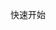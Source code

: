 <!--
 * @Author: LiZhiWei
 * @Date: 2024-07-01 11:37:27
 * @LastEditors: LiZhiWei
 * @LastEditTime: 2024-07-01 17:23:14
 * @Description:
-->

快速开始
